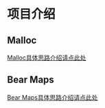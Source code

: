 # 项目介绍
## Malloc
[Malloc具体思路介绍请点此处](https://blog.csdn.net/m0_61736858/article/details/139102260?spm=1001.2014.3001.5502)
## Bear Maps
[Bear Maps具体思路介绍请点此处](https://blog.csdn.net/m0_61736858/article/details/139479664?spm=1001.2014.3001.5502)